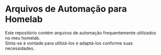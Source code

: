 # Arquivos de Automação para Homelab  
Este repositório contém arquivos de automação frequentemente utilizados no meu homelab.  
Sinta-se à vontade para utilizá-los e adaptá-los conforme suas necessidades.

